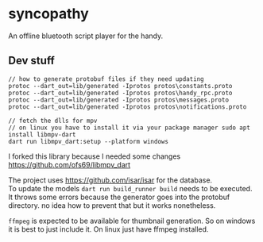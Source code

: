 # syncopathy

An offline bluetooth script player for the handy.

## Dev stuff
```
// how to generate protobuf files if they need updating
protoc --dart_out=lib/generated -Iprotos protos\constants.proto
protoc --dart_out=lib/generated -Iprotos protos\handy_rpc.proto
protoc --dart_out=lib/generated -Iprotos protos\messages.proto
protoc --dart_out=lib/generated -Iprotos protos\notifications.proto

// fetch the dlls for mpv
// on linux you have to install it via your package manager sudo apt install libmpv-dart
dart run libmpv_dart:setup --platform windows 
```
I forked this library because I needed some changes
https://github.com/ofs69/libmpv_dart

The project uses https://github.com/isar/isar for the database.  
To update the models `dart run build_runner build` needs to be executed.  
It throws some errors because the generator goes into the protobuf directory. no idea how to prevent that but it works nonetheless.

`ffmpeg` is expected to be available for thumbnail generation. So on windows it is best to just include it. On linux just have ffmpeg installed.

